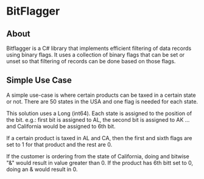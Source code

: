 # BitFlagger
## About
Bitflagger is a C# library that implements efficient filtering of data records using binary flags. It uses a collection of binary flags that can be set or unset so that filtering of records can be done based on those flags. 

## Simple Use Case
A simple use-case is where certain products can be taxed in a certain state or not. There are 50 states in the USA and one flag is needed for each state. 

This solution uses a Long (int64). Each state is assigned to the position of the bit. e.g.: first bit is assigned to AL, the second bit is assigned to AK ... and California would be assigned to 6th bit. 

If a certain product is taxed in AL and CA, then the first and sixth flags are set to 1 for that product and the rest are 0. 

If the customer is ordering from the state of California, doing and bitwise "&" would result in value greater than 0. If the product has 6th bitt set to 0, doing an & would result in 0. 
